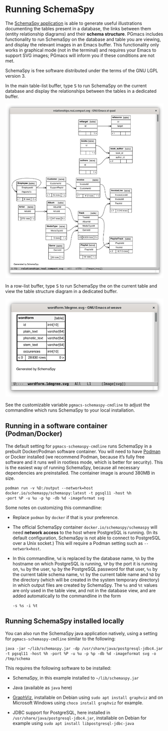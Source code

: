 # Running SchemaSpy

The [SchemaSpy application](https://schemaspy.org/) is able to generate useful illustrations
documenting the tables present in a database, the links between them (entity relationship diagrams)
and their **schema structure**. PGmacs includes functionality to run SchemaSpy on the database and table
you are viewing, and display the relevant images in an Emacs buffer. This functionality only works
in graphical mode (not in the terminal) and requires your Emacs to support SVG images; PGmacs will
inform you if these conditions are not met.

SchemaSpy is free software distributed under the terms of the GNU LGPL version 3.

In the main table-list buffer, type <kbd>S</kbd> to run SchemaSpy on the current database and
display the relationships between the tables in a dedicated buffer.

![Screenshot table](img/screenshot-schemaspy-database.png)

In a row-list buffer, type <kbd>S</kbd> to run SchemaSpy the on the current table and view the table
structure diagram in a dedicated buffer.

![Screenshot table](img/screenshot-schemaspy-table.png)

See the customizable variable `pgmacs-schemaspy-cmdline` to adjust the commandline which runs
SchemaSpy to your local installation.



## Running in a software container (Podman/Docker)

The default setting for `pgmacs-schemaspy-cmdline` runs SchemaSpy in a prebuilt Docker/Podman
software container. You will need to have [Podman](https://podman.io/) or Docker installed (we
recommend Podman, because it’s fully free software and it runs well in rootless mode, which is
better for security). This is the easiest way of running SchemaSpy, because all necessary
dependencies are preinstalled. The container image is around 380MB in size.

```shell
podman run -v %D:/output --network=host docker.io/schemaspy/schemaspy:latest -t pgsql11 -host %h
-port %P -u %u -p %p -db %d -imageformat svg
```

Some notes on customizing this commandline:

- Replace `podman` by `docker` if that is your preference.

- The official SchemaSpy container `docker.io/schemaspy/schemaspy` will need **network access** to the
  host where PostgreSQL is running. (In its default configuration, SchemaSpy is not able to connect
  to PostgreSQL over a Unix socket.) This will require a Podman setting such as `--network=host`.

- In this commandline, `%d` is replaced by the database name, `%h` by the hostname on which
  PostgreSQL is running, `%P` by the port it is running on, `%u` by the user, `%p` by the PostgreSQL
  password for that user, `%s` by the current table schema name, `%t` by the current table name and
  `%D` by the directory (which will be created in the system temporary directory) in which output
  files are created by SchemaSpy. The `%s` and `%t` values are only used in the table view, and not in
  the database view, and are added automatically to the commandline in the form
  
  ```
  -s %s -i %t
  ```


## Running SchemaSpy installed locally

You can also run the SchemaSpy java application natively, using a setting for
`pgmacs-schemaspy-cmdline` similar to the following:

```shell
java -jar ~/lib/schemaspy.jar -dp /usr/share/java/postgresql-jdbc4.jar -t pgsql11 -host %h -port %P -u %u -p %p -db %d -imageformat svg -o /tmp/schema
```

This requires the following software to be installed:

  - SchemaSpy, in this example installed to `~/lib/schemaspy.jar`

  - Java (available as `java` here)

  - [GraphViz](https://graphviz.org/), installable on Debian using `sudo apt install graphviz` and
    on Microsoft Windows using `choco install graphviz` for example.

  - JDBC support for PostgreSQL, here installed in `/usr/share/java/postgresql-jdbc4.jar`,
    installable on Debian for example using `sudo apt install libpostgresql-jdbc-java`


